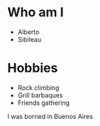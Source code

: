 
# Who am I

* Alberto
* Sibileau

# Hobbies

* Rock climbing
* Grill barbaques
* Friends gathering

I was borned in Buenos Aires
